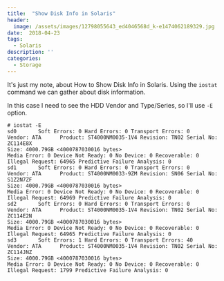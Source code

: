 ```yaml
---
title:  "Show Disk Info in Solaris"
header:
  image: /assets/images/12798055643_ed4046568d_k-e1474062189329.jpg
date:  2018-04-23
tags:
  - Solaris
description: ''
categories:
  - Storage
---
```

It's just my note, about How to Show Disk Info in Solaris. Using the `iostat` command we can gather about disk information.

In this case I need to see the HDD Vendor and Type/Series, so I'll use `-E` option.


```
# iostat -E
sd0       Soft Errors: 0 Hard Errors: 0 Transport Errors: 0
Vendor: ATA      Product: ST4000NM0035-1V4 Revision: TN02 Serial No: ZC114E8X
Size: 4000.79GB <4000787030016 bytes>
Media Error: 0 Device Not Ready: 0 No Device: 0 Recoverable: 0
Illegal Request: 64965 Predictive Failure Analysis: 0
sd1       Soft Errors: 0 Hard Errors: 0 Transport Errors: 0
Vendor: ATA      Product: ST4000NM0033-9ZM Revision: SN06 Serial No: S1Z2N7ZF
Size: 4000.79GB <4000787030016 bytes>
Media Error: 0 Device Not Ready: 0 No Device: 0 Recoverable: 0
Illegal Request: 64969 Predictive Failure Analysis: 0
sd2       Soft Errors: 0 Hard Errors: 0 Transport Errors: 0
Vendor: ATA      Product: ST4000NM0035-1V4 Revision: TN02 Serial No: ZC114E2N
Size: 4000.79GB <4000787030016 bytes>
Media Error: 0 Device Not Ready: 0 No Device: 0 Recoverable: 0
Illegal Request: 64965 Predictive Failure Analysis: 0
sd3       Soft Errors: 1 Hard Errors: 0 Transport Errors: 40
Vendor: ATA      Product: ST4000NM0035-1V4 Revision: TN02 Serial No: ZC114JNZ
Size: 4000.79GB <4000787030016 bytes>
Media Error: 0 Device Not Ready: 0 No Device: 0 Recoverable: 0
Illegal Request: 1799 Predictive Failure Analysis: 0
```
